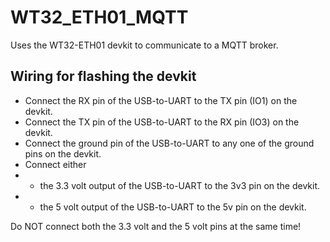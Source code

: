# WT32_ETH01_MQTT

Uses the WT32-ETH01 devkit to communicate to a MQTT broker.

## Wiring for flashing the devkit

* Connect the RX pin of the USB-to-UART to the TX pin (IO1) on the devkit.
* Connect the TX pin of the USB-to-UART to the RX pin (IO3) on the devkit.
* Connect the ground pin of the USB-to-UART to any one of the ground pins on the devkit.
* Connect either
* * the 3.3 volt output of the USB-to-UART to the 3v3 pin on the devkit.
* * the 5 volt output of the USB-to-UART to the 5v pin on the devkit.

Do NOT connect both the 3.3 volt and the 5 volt pins at the same time!
